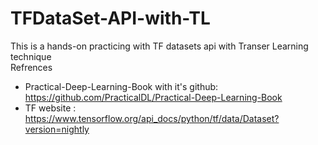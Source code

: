 # TFDataSet-API-with-TL
This is a hands-on practicing with TF datasets api with Transer Learning technique </br>
Refrences </br>
- Practical-Deep-Learning-Book with it's github: https://github.com/PracticalDL/Practical-Deep-Learning-Book </br>
- TF website : https://www.tensorflow.org/api_docs/python/tf/data/Dataset?version=nightly
